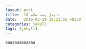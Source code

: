 ```yaml
---
layout: post
title:  تايتل پست سلام 18
date:   2016-03-18 10:23:56 +0330
categories: jekyll
tags: [jekyll]
---
```

`aaaaaaaaaaaaa`